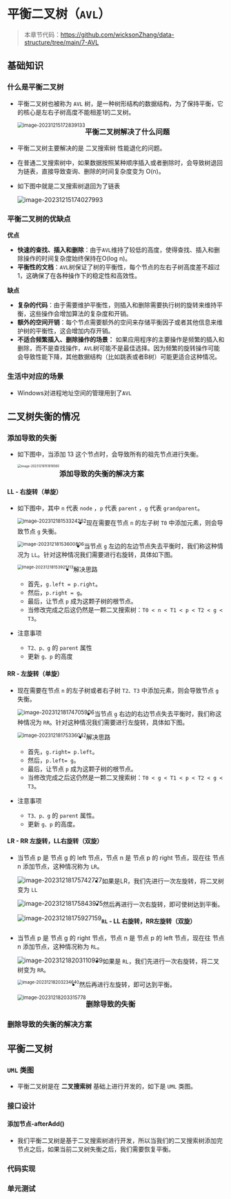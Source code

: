 # 平衡二叉树（`AVL`）

> 本章节代码：https://github.com/wicksonZhang/data-structure/tree/main/7-AVL

## 基础知识

### 什么是平衡二叉树

* 平衡二叉树也被称为 `AVL` 树，是一种树形结构的数据结构，为了保持平衡，它的核心是左右子树高度不能相差1的二叉树。

  <img src="https://cdn.jsdelivr.net/gh/wicksonZhang/static-source-cdn/images/202312151728867.png" alt="image-20231215172839133" style="zoom:80%;float:left" />



### 平衡二叉树解决了什么问题

* 平衡二叉树主要解决的是 二叉搜索树 性能退化的问题。

* 在普通二叉搜索树中，如果数据按照某种顺序插入或者删除时，会导致树退回为链表，直接导致查询、删除的时间复杂度变为 O(n)。

* 如下图中就是二叉搜索树退回为了链表

  ![image-20231215174027993](https://cdn.jsdelivr.net/gh/wicksonZhang/static-source-cdn/images/202312151740047.png)



### 平衡二叉树的优缺点

**优点**

* **快速的查找、插入和删除**：由于`AVL`维持了较低的高度，使得查找、插入和删除操作的时间复杂度始终保持在O(log n)。
* **平衡性的文档**：`AVL`树保证了树的平衡性，每个节点的左右子树高度差不超过1，这确保了在各种操作下的稳定性和高效性。



**缺点**

* **复杂的代码**：由于需要维护平衡性，则插入和删除需要执行树的旋转来维持平衡，这些操作会增加算法的复杂度和开销。
* **额外的空间开销**：每个节点需要额外的空间来存储平衡因子或者其他信息来维护树的平衡性，这会增加内存开销。
* **不适合频繁插入、删除操作的场景：** 如果应用程序的主要操作是频繁的插入和删除，而不是查找操作，`AVL`树可能不是最佳选择。因为频繁的旋转操作可能会导致性能下降，其他数据结构（比如跳表或者B树）可能更适合这种情况。



### 生活中对应的场景

* Windows对进程地址空间的管理用到了`AVL`



## 二叉树失衡的情况

### 添加导致的失衡

* 如下图中，当添加 13 这个节点时，会导致所有的祖先节点进行失衡。

  <img src="https://cdn.jsdelivr.net/gh/wicksonZhang/static-source-cdn/images/202312181518602.png" alt="image-20231218151818560" style="zoom: 50%; float: left;" />



### 添加导致的失衡的解决方案

#### LL - 右旋转（单旋）

* 如下图中，其中 `n` 代表 `node` ，`p` 代表 `parent` ，`g` 代表 `grandparent`。

  <img src="https://cdn.jsdelivr.net/gh/wicksonZhang/static-source-cdn/images/202312181533299.png" alt="image-20231218153324262" style="zoom:80%;float:left;" />

* 现在需要在节点 `n` 的左子树 `T0` 中添加元素，则会导致节点 `g` 失衡。

  <img src="https://cdn.jsdelivr.net/gh/wicksonZhang/static-source-cdn/images/202312181536841.png" alt="image-20231218153600806" style="zoom:77%;float:left" />

* 当节点 `g` 左边的左边节点失去平衡时，我们称这种情况为 `LL`。针对这种情况我们需要进行右旋转，具体如下图。

  <img src="https://cdn.jsdelivr.net/gh/wicksonZhang/static-source-cdn/images/202312181736147.png" alt="image-20231218153925113" style="zoom:67%;float:left" />

* 解决思路

  * 首先，`g.left = p.right`。
  * 然后，`p.right = g`。
  * 最后，让节点 `p` 成为这颗子树的根节点。
  * 当修改完成之后这仍然是一颗二叉搜索树：`T0 < n < T1 < p < T2 < g < T3`。

* 注意事项

  * `T2、p、g` 的 `parent` 属性
  * 更新 `g、p` 的高度

  

#### RR - 左旋转（单旋）

* 现在需要在节点 `n` 的左子树或者右子树 `T2、T3` 中添加元素，则会导致节点 `g` 失衡。

  <img src="https://cdn.jsdelivr.net/gh/wicksonZhang/static-source-cdn/images/202312181747942.png" alt="image-20231218174705906" style="zoom:90%;float:left" />

* 当节点 `g` 右边的右边节点失去平衡时，我们称这种情况为 `RR`。针对这种情况我们需要进行左旋转，具体如下图。

  <img src="https://cdn.jsdelivr.net/gh/wicksonZhang/static-source-cdn/images/202312181753090.png" alt="image-20231218175336042" style="zoom:80%;float:left" />

* 解决思路

  * 首先，`g.right= p.left`。
  * 然后，`p.left= g`。
  * 最后，让节点 `p` 成为这颗子树的根节点。
  * 当修改完成之后这仍然是一颗二叉搜索树：`T0 < g < T1 < p < T2 < g < T3`。

* 注意事项

  * `T3、p、g` 的 `parent` 属性。
  * 更新 `g、p` 的高度。



#### LR - RR 左旋转，LL右旋转（双旋）

* 当节点 p 是 节点 g 的 left 节点，节点 n 是 节点 p 的 right 节点，现在往 节点 n 添加节点，这种情况称为 `LR`。

  <img src="https://cdn.jsdelivr.net/gh/wicksonZhang/static-source-cdn/images/202312181757757.png" alt="image-20231218175742727" style="zoom:100%;float:left" />

* 如果是LR，我们先进行一次左旋转，将二叉树变为 `LL`

  <img src="https://cdn.jsdelivr.net/gh/wicksonZhang/static-source-cdn/images/202312181758004.png" alt="image-20231218175843975" style="zoom:100%;float:left" />

* 然后再进行一次右旋转，即可使树达到平衡。

  <img src="https://cdn.jsdelivr.net/gh/wicksonZhang/static-source-cdn/images/202312181759185.png" alt="image-20231218175927159" style="zoom:100%;float:left" />



#### `RL` - LL 右旋转，RR左旋转（双旋）

* 当节点 p 是 节点 g 的 right 节点，节点 n 是 节点 p 的 left 节点，现在往 节点 n 添加节点，这种情况称为 `RL`。

  <img src="https://cdn.jsdelivr.net/gh/wicksonZhang/static-source-cdn/images/202312182031987.png" alt="image-20231218203110939" style="zoom:100%;float:left" />

* 如果是 `RL`，我们先进行一次右旋转，将二叉树变为 `RR`。

  <img src="https://cdn.jsdelivr.net/gh/wicksonZhang/static-source-cdn/images/202312182032685.png" alt="image-20231218203234640" style="zoom:70%;float:left" />

* 然后再进行左旋转，即可达到平衡。

  <img src="https://cdn.jsdelivr.net/gh/wicksonZhang/static-source-cdn/images/202312182033799.png" alt="image-20231218203315778" style="zoom:80%;float:left" />



### 删除导致的失衡







### 删除导致的失衡的解决方案







## 平衡二叉树

### `UML` 类图

* 平衡二叉树是在 **二叉搜索树** 基础上进行开发的，如下是 `UML` 类图。





### 接口设计

#### 添加节点-afterAdd()

* 我们平衡二叉树是基于二叉搜索树进行开发，所以当我们的二叉搜索树添加完节点之后，如果当前二叉树失衡之后，我们需要恢复平衡。

  





### 代码实现





### 单元测试











